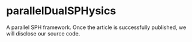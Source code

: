 # parallelDualSPHysics
A parallel SPH framework.
Once the article is successfully published, we will disclose our source code.
